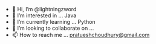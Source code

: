 - 👋 Hi, I’m @lightningzword
- 👀 I’m interested in ... Java
- 🌱 I’m currently learning ... Python
- 💞️ I’m looking to collaborate on ...
- 📫 How to reach me ... pratueshchoudhury@gmail.com

<!---
lightningzword/lightningzword is a ✨ special ✨ repository because its `README.md` (this file) appears on your GitHub profile.
You can click the Preview link to take a look at your changes.
--->
